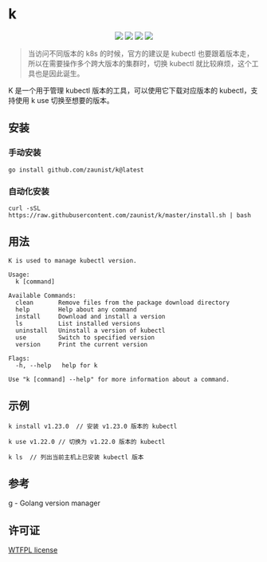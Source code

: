 # k

<p align="center">
<a title="Go Report Card" target="_blank" href="https://goreportcard.com/report/github.com/zaunist/k"><img src="https://goreportcard.com/badge/github.com/zaunist/k" /></a>
<a title="Doc for K" target="_blank" href="https://pkg.go.dev/github.com/zaunist/k"><img src="https://pkg.go.dev/badge/github.com/zaunist/k.svg" /></a>
<a title="Release" target="_blank" href="https://github.com/zaunist/k/releases"><img src="https://img.shields.io/github/v/release/zaunist/k.svg?color=161823&style=flat-square&logo=smartthings" /></a>
<a  title="License" target="_blank" href="https://github.com/zaunist/k/blob/main/LICENSE"><img src="https://img.shields.io/github/license/zaunist/k.svg?color=161823&style=flat-square&logo=smartthings"> </a>
</p>

> 当访问不同版本的 k8s 的时候，官方的建议是 kubectl 也要跟着版本走，所以在需要操作多个跨大版本的集群时，切换 kubectl 就比较麻烦，这个工具也是因此诞生。

K 是一个用于管理 kubectl 版本的工具，可以使用它下载对应版本的 kubectl，支持使用 k use 切换至想要的版本。

## 安装

### 手动安装

```
go install github.com/zaunist/k@latest
```

### 自动化安装

```shell
curl -sSL https://raw.githubusercontent.com/zaunist/k/master/install.sh | bash
```

## 用法

```
K is used to manage kubectl version.

Usage:
  k [command]

Available Commands:
  clean       Remove files from the package download directory
  help        Help about any command
  install     Download and install a version
  ls          List installed versions
  uninstall   Uninstall a version of kubectl
  use         Switch to specified version
  version     Print the current version

Flags:
  -h, --help   help for k

Use "k [command] --help" for more information about a command.

```

## 示例

```shell
k install v1.23.0  // 安装 v1.23.0 版本的 kubectl

k use v1.22.0 // 切换为 v1.22.0 版本的 kubectl

k ls  // 列出当前主机上已安装 kubectl 版本
```

## 参考

[g](https://github.com/voidint/g) - Golang version manager

## 许可证

[WTFPL license](http://www.wtfpl.net/about/)
